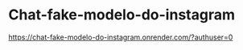 # Chat-fake-modelo-do-instagram
<a>https://chat-fake-modelo-do-instagram.onrender.com/?authuser=0</a>
